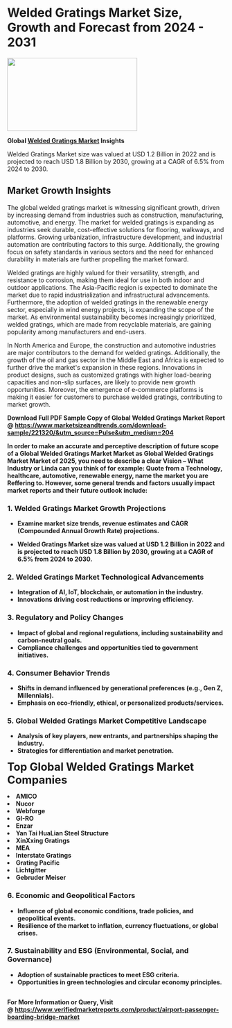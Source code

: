<H1>Welded Gratings Market Size, Growth and Forecast from 2024 - 2031</H1><img class="aligncenter size-medium wp-image-584254" src="https://thirdeyenews.in/wp-content/uploads/2024/09/Global-Market-Research-300x168.jpeg" alt="" width="300" height="168" /><p><strong>Global&nbsp;<a href="https://www.marketsizeandtrends.com/download-sample/221320/&amp;utm_source=Pulse&amp;utm_medium=204">Welded Gratings Market</a> Insights</strong></p><p>Welded Gratings Market size was valued at USD 1.2 Billion in 2022 and is projected to reach USD 1.8 Billion by 2030, growing at a CAGR of 6.5% from 2024 to 2030.</p><p><h2>Market Growth Insights</h2> <p>The global welded gratings market is witnessing significant growth, driven by increasing demand from industries such as construction, manufacturing, automotive, and energy. The market for welded gratings is expanding as industries seek durable, cost-effective solutions for flooring, walkways, and platforms. Growing urbanization, infrastructure development, and industrial automation are contributing factors to this surge. Additionally, the growing focus on safety standards in various sectors and the need for enhanced durability in materials are further propelling the market forward.</p> <p><strong></strong></p> <p>Welded gratings are highly valued for their versatility, strength, and resistance to corrosion, making them ideal for use in both indoor and outdoor applications. The Asia-Pacific region is expected to dominate the market due to rapid industrialization and infrastructural advancements. Furthermore, the adoption of welded gratings in the renewable energy sector, especially in wind energy projects, is expanding the scope of the market. As environmental sustainability becomes increasingly prioritized, welded gratings, which are made from recyclable materials, are gaining popularity among manufacturers and end-users.</p> <p>In North America and Europe, the construction and automotive industries are major contributors to the demand for welded gratings. Additionally, the growth of the oil and gas sector in the Middle East and Africa is expected to further drive the market's expansion in these regions. Innovations in product designs, such as customized gratings with higher load-bearing capacities and non-slip surfaces, are likely to provide new growth opportunities. Moreover, the emergence of e-commerce platforms is making it easier for customers to purchase welded gratings, contributing to market growth.</p> <p><strong></p><p><span class=""><strong>Download Full PDF Sample Copy of Global Welded Gratings Market Report</strong> @ <a href="https://www.marketsizeandtrends.com/download-sample/221320/&amp;utm_source=Pulse&amp;utm_medium=204" target="_blank">https://www.marketsizeandtrends.com/download-sample/221320/&amp;utm_source=Pulse&amp;utm_medium=204</a></span></p><p>In order to make an accurate and perceptive description of future scope of a Global&nbsp;Welded Gratings Market Market as Global&nbsp;Welded Gratings Market Market of 2025, you need to describe a clear Vision &ndash; What Industry or Linda can you think of for example: Quote from a Technology, healthcare, automotive, renewable energy, name the market you are Reffering to. However, some general trends and factors usually impact market reports and their future outlook include:</p><h3>1.&nbsp;<strong>Welded Gratings Market Growth Projections</strong></h3><ul><li>Examine market size trends, revenue estimates and CAGR (Compounded Annual Growth Rate) projections.</li><li><p>Welded Gratings Market size was valued at USD 1.2 Billion in 2022 and is projected to reach USD 1.8 Billion by 2030, growing at a CAGR of 6.5% from 2024 to 2030.</p></li></ul><h3>2.&nbsp;<strong>Welded Gratings Market Technological Advancements</strong></h3><ul><li>Integration of AI, IoT, blockchain, or automation in the industry.</li><li>Innovations driving cost reductions or improving efficiency.</li></ul><h3>3.&nbsp;<strong>Regulatory and Policy Changes</strong></h3><ul><li>Impact of global and regional regulations, including sustainability and carbon-neutral goals.</li><li>Compliance challenges and opportunities tied to government initiatives.</li></ul><h3>4.&nbsp;<strong>Consumer Behavior Trends</strong></h3><ul><li>Shifts in demand influenced by generational preferences (e.g., Gen Z, Millennials).</li><li>Emphasis on eco-friendly, ethical, or personalized products/services.</li></ul><h3>5.&nbsp;<strong>Global Welded Gratings Market Competitive Landscape</strong></h3><ul><li>Analysis of key players, new entrants, and partnerships shaping the industry.</li><li>Strategies for differentiation and market penetration.</li></ul><p data-pm-slice="1 1 []"><span style="color: inherit; font-family: inherit; font-size: 25px;">Top Global Welded Gratings Market Companies</span></p><div class="" data-test-id=""><p><li>AMICO</li><li> Nucor</li><li> Webforge</li><li> GI-RO</li><li> Enzar</li><li> Yan Tai HuaLian Steel Structure</li><li> XinXxing Gratings</li><li> MEA</li><li> Interstate Gratings</li><li> Grating Pacific</li><li> Lichtgitter</li><li> Gebruder Meiser</li></p></div><h3>6.&nbsp;<strong>Economic and Geopolitical Factors</strong></h3><ul><li>Influence of global economic conditions, trade policies, and geopolitical events.</li><li>Resilience of the market to inflation, currency fluctuations, or global crises.</li></ul><h3>7.&nbsp;<strong>Sustainability and ESG (Environmental, Social, and Governance)</strong></h3><ul><li>Adoption of sustainable practices to meet ESG criteria.</li><li>Opportunities in green technologies and circular economy principles.</li></ul><h2><strong style="font-size: 14px;">For More Information or Query, Visit @&nbsp;</strong><a style="background-color: #ffffff; font-size: 14px;" href="https://www.marketsizeandtrends.com/report/welded-gratings-market/" target="_blank">https://www.verifiedmarketreports.com/product/airport-passenger-boarding-bridge-market</a></h2>

